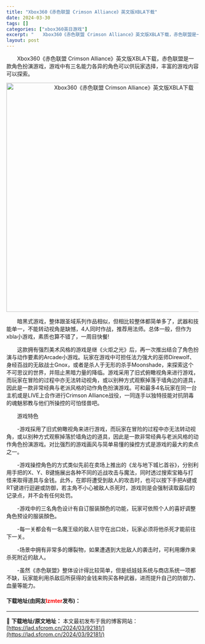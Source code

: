 ```yaml
---
title: "Xbox360《赤色联盟 Crimson Alliance》英文版XBLA下载"
date: 2024-03-30
tags: []
categories: ["xbox360英日游戏"]
excerpt: "　　Xbox360《赤色联盟 Crimson Alliance》英文版XBLA下载，赤色联盟是一款角色扮演游戏，游戏中有三名能力各异的角色可以供玩家选择，丰富的游戏内容可以探索。 　　暗黑式游戏，整体跟圣域系列作品相似，但相比较整体都简单多了，武器和技能单一，不能转动视角是缺憾，4人同时作战，推荐用&hellip;"
layout: post
---
```


 <p>　　Xbox360《赤色联盟 Crimson Alliance》英文版XBLA下载，赤色联盟是一款角色扮演游戏，游戏中有三名能力各异的角色可以供玩家选择，丰富的游戏内容可以探索。</p> <p align="center"><img align="" border="0" src="https://lad.sfcrom.cn/wp-content/uploads/2024/03/20240330_6607e1c8f36bd.jpg" width="600" alt="Xbox360《赤色联盟 Crimson Alliance》英文版XBLA下载" /></p> <p>　　暗黑式游戏，整体跟圣域系列作品相似，但相比较整体都简单多了，武器和技能单一，不能转动视角是缺憾，4人同时作战，推荐用法师。总体一般，但作为xbla小游戏，素质也算不错了，一周目快餐!</p> <p>　　这款拥有强烈美术风格的游戏是继《火炬之光》后，再一次推出结合了角色扮演与动作要素的Arcade小游戏。玩家在游戏中可担任法力强大的巫师Direwolf、身经百战的无敌战士Gnox，或者是杀人于无形的杀手Moonshade，来探索这个不可思议的世界，并阻止黑暗力量的降临。游戏采用了旧式俯瞰视角来进行游戏，而玩家在冒险的过程中亦无法转动视角，或以别种方式观察掉落于墙角边的道具，因此是一款非常经典与老派风格的动作角色扮演游戏。可和最多4名玩家在同一台主机或是LIVE上合作进行Crimson Alliance战役，一同连手以独特技能对抗阴毒的魂魅邪教与他们所操控的可怕怪兽吧。</p> <p>　　游戏特色</p> <p>　　-游戏採用了旧式俯瞰视角来进行游戏，而玩家在冒险的过程中亦无法转动视角，或以别种方式观察掉落於墙角边的道具，因此是一款非常经典与老派风格的动作角色扮演游戏。对比强烈的游戏画风与简单易懂的操控方式是游戏的最大的卖点之一。</p> <p>　　-游戏操控角色的方式类似先前在卖场上推出的《龙与地下城匕首谷》，分别利用手把的X、Y、B键施展出各种不同的近战攻击与魔法，同时透过搜索宝箱与打怪来取得道具与金钱。此外，在即将遭受到敌人的攻击时，也可以按下手把A键或RT键进行迴避或防御，若主角不小心被敌人杀死时，游戏则是会强制读取最后的记录点，并不会有任何处罚。</p> <p>　　-游戏中的三名角色设计有自订服装顏色的功能，玩家可依照个人的喜好调整角色预设的服装顏色。</p> <p>　　-每一关都会有一名魔王级的敌人驻守在出口处，玩家必须将他杀死才能前往下一关。</p> <p>　　-场景中拥有非常多的爆裂物，如果遭遇到大批敌人的袭击时，可利用爆炸来杀死附近的敌人。</p> <p>　　-虽然《赤色联盟》整体设计得比较简单，但是纸娃娃系统与商店系统一项都不缺，玩家能利用杀敌后所获得的金钱来购买各种武器，进而提升自己的防御力、血量等能力。</p> <p><h4>下载地址(由网友<font color="red">lzmter</font>发布)：</h4></p> 

---
📖 **下载地址/原文地址：** 本文最初发布于我的博客网站：[https://lad.sfcrom.cn/2024/03/92181/](https://lad.sfcrom.cn/2024/03/92181/)
